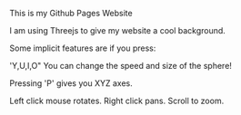 This is my Github Pages Website

I am using Threejs to give my website a cool background.

Some implicit features are if you press: 

  'Y,U,I,O" You can change
  the speed and size of the sphere!

  Pressing 'P' gives you XYZ axes.

  Left click mouse rotates.
  Right click pans.
  Scroll to zoom.

